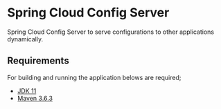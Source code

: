 # Spring Cloud Config Server

Spring Cloud Config Server to serve configurations to other applications dynamically.

## Requirements

For building and running the application belows are required;

- [JDK 11](https://www.oracle.com/java/technologies/javase-jdk11-downloads.html)
- [Maven 3.6.3](https://maven.apache.org)